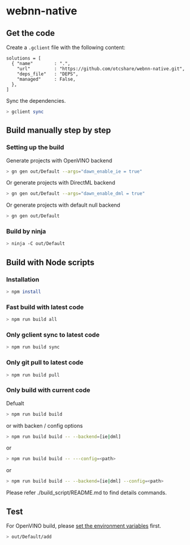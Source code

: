 # webnn-native

## Get the code
Create a `.gclient` file with the following content:
```
solutions = [
  { "name"        : ".",
    "url"         : "https://github.com/otcshare/webnn-native.git",
    "deps_file"   : "DEPS",
    "managed"     : False,
  },
]
```

Sync the dependencies.
```sh
> gclient sync
```
## Build manually step by step
### Setting up the build
Generate projects with OpenVINO backend
```sh
> gn gen out/Default --args="dawn_enable_ie = true"
```

Or generate projects with DirectML backend
```sh
> gn gen out/Default --args="dawn_enable_dml = true"
```

Or generate projects with default null backend
```sh
> gn gen out/Default
```
### Build by ninja
```sh
> ninja -C out/Default
```

## Build with Node scripts
### Installation
```sh
> npm install
```
### Fast build with latest code
```sh
> npm run build all
```

### Only gclient sync to latest code
```sh
> npm run build sync
```

### Only git pull to latest code
```sh
> npm run build pull
```

### Only build with current code
Defualt
```sh
> npm run build build
```
or with backen / config options
```sh
> npm run build build -- --backend=[ie|dml]
```
or
```sh
> npm run build build -- ---config=<path>
```
or
```sh
> npm run build build -- --backend=[ie|dml] --config=<path>
```

Please refer ./build_script/README.md to find details commands.

## Test
For OpenVINO build, please [set the environment variables](https://docs.openvinotoolkit.org/2021.1/openvino_docs_install_guides_installing_openvino_windows.html#set-the-environment-variables) first.
```sh
> out/Default/add
```
